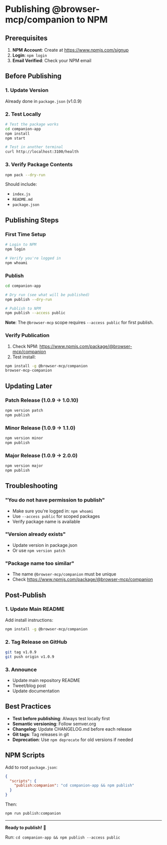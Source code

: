 # Publishing @browser-mcp/companion to NPM

## Prerequisites

1. **NPM Account**: Create at https://www.npmjs.com/signup
2. **Login**: `npm login`
3. **Email Verified**: Check your NPM email

## Before Publishing

### 1. Update Version

Already done in `package.json` (v1.0.9)

### 2. Test Locally

```bash
# Test the package works
cd companion-app
npm install
npm start

# Test in another terminal
curl http://localhost:3100/health
```

### 3. Verify Package Contents

```bash
npm pack --dry-run
```

Should include:
- `index.js`
- `README.md`
- `package.json`

## Publishing Steps

### First Time Setup

```bash
# Login to NPM
npm login

# Verify you're logged in
npm whoami
```

### Publish

```bash
cd companion-app

# Dry run (see what will be published)
npm publish --dry-run

# Publish to NPM
npm publish --access public
```

**Note**: The `@browser-mcp` scope requires `--access public` for first publish.

### Verify Publication

1. Check NPM: https://www.npmjs.com/package/@browser-mcp/companion
2. Test install:

```bash
npm install -g @browser-mcp/companion
browser-mcp-companion
```

## Updating Later

### Patch Release (1.0.9 → 1.0.10)

```bash
npm version patch
npm publish
```

### Minor Release (1.0.9 → 1.1.0)

```bash
npm version minor
npm publish
```

### Major Release (1.0.9 → 2.0.0)

```bash
npm version major
npm publish
```

## Troubleshooting

### "You do not have permission to publish"

- Make sure you're logged in: `npm whoami`
- Use `--access public` for scoped packages
- Verify package name is available

### "Version already exists"

- Update version in package.json
- Or use `npm version patch`

### "Package name too similar"

- The name `@browser-mcp/companion` must be unique
- Check https://www.npmjs.com/package/@browser-mcp/companion

## Post-Publish

### 1. Update Main README

Add install instructions:
```bash
npm install -g @browser-mcp/companion
```

### 2. Tag Release on GitHub

```bash
git tag v1.0.9
git push origin v1.0.9
```

### 3. Announce

- Update main repository README
- Tweet/blog post
- Update documentation

## Best Practices

- **Test before publishing**: Always test locally first
- **Semantic versioning**: Follow semver.org
- **Changelog**: Update CHANGELOG.md before each release
- **Git tags**: Tag releases in git
- **Deprecation**: Use `npm deprecate` for old versions if needed

## NPM Scripts

Add to root `package.json`:

```json
{
  "scripts": {
    "publish:companion": "cd companion-app && npm publish"
  }
}
```

Then:
```bash
npm run publish:companion
```

---

**Ready to publish!** 🚀

Run: `cd companion-app && npm publish --access public`

